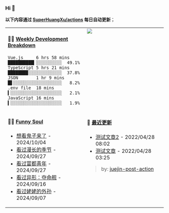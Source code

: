 
### Hi 👋

**以下内容通过 <a href="https://github.com/SuperHuangXu/SuperHuangXu/actions" target="_blank">SuperHuangXu/actions</a> 每日自动更新**；

<table width="800px">
<tr>
<td valign="top" width="50%">

#### 🏊‍♂️ <a href="https://gist.github.com/SuperHuangXu/d3e32e70ad1d22b5a3c5e8fc3c67dcc5" target="_blank">Weekly Development Breakdown</a>

```text
Vue.js     6 hrs 58 mins  ██████████▎░░░░░░░░░░  49.1%
TypeScript 5 hrs 21 mins  ███████▉░░░░░░░░░░░░░  37.8%
JSON       1 hr 9 mins    █▋░░░░░░░░░░░░░░░░░░░   8.2%
.env file  18 mins        ▍░░░░░░░░░░░░░░░░░░░░   2.1%
JavaScript 16 mins        ▍░░░░░░░░░░░░░░░░░░░░   1.9%
```

</td>
<td valign="top" width="50%">
<a href="https://github.com/SuperHuangXu">
  <img align="center" src="https://github-readme-stats.vercel.app/api/top-langs/?username=SuperHuangXu&layout=compact&theme=radical" />
</a>
</td>
</tr>
<tr>
<td valign="top" width="50%">

#### 🤾‍♂️ <a href="https://www.douban.com/people/135404786/" target="_blank">Funny Soul</a>

* <a href='http://movie.douban.com/subject/1291858/' target='_blank'>想看鬼子来了</a> - 2024/10/04
* <a href='http://movie.douban.com/subject/35588177/' target='_blank'>看过漫长的季节</a> - 2024/09/27
* <a href='http://movie.douban.com/subject/35211921/' target='_blank'>看过富都青年</a> - 2024/09/27
* <a href='http://movie.douban.com/subject/35792500/' target='_blank'>看过异形：夺命舰</a> - 2024/09/16
* <a href='http://movie.douban.com/subject/36328210/' target='_blank'>看过姥姥的外孙</a> - 2024/09/07

</td>
<td valign="top" width="50%">

#### 🤾‍ <a href="https://juejin.cn/user/4142615541064046" target="_blank">最近更新</a>
  * <a href='https://juejin.cn/post/7091561831067566117' target='_blank'>测试文章2</a> - 2022/04/28 08:02
* <a href='https://juejin.cn/post/7091490504222703652' target='_blank'>测试文章</a> - 2022/04/28 03:25

> by: [juejin-post-action](https://github.com/SuperHuangXu/juejin-post-action)

</td>
</tr>
</table>
